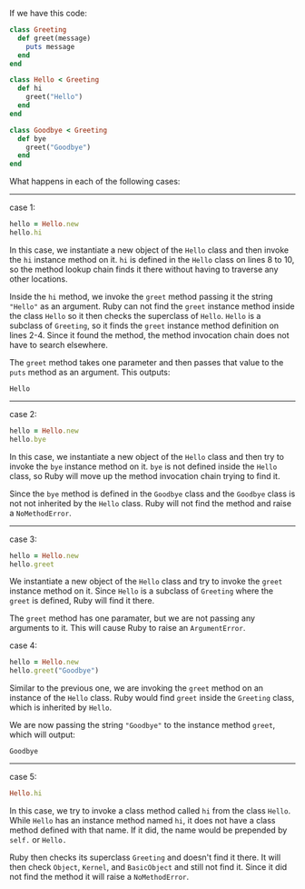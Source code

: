If we have this code:

```ruby
class Greeting
  def greet(message)
    puts message
  end
end

class Hello < Greeting
  def hi
    greet("Hello")
  end
end

class Goodbye < Greeting
  def bye
    greet("Goodbye")
  end
end
```

What happens in each of the following cases:

---

case 1:

```ruby
hello = Hello.new
hello.hi
```

In this case, we instantiate a new object of the `Hello` class and then invoke the `hi` instance method on it. `hi` is defined in the `Hello` class on lines 8 to 10, so the method lookup chain finds it there without having to traverse any other locations.

Inside the `hi` method, we invoke the `greet` method passing it the string `"Hello"` as an argument. Ruby can not find the `greet` instance method inside the class `Hello` so it then checks the superclass of `Hello`. `Hello` is a subclass of `Greeting`, so it finds the `greet` instance method definition on lines 2-4. Since it found the method, the method invocation chain does not have to search elsewhere.

The `greet` method takes one parameter and then passes that value to the `puts` method as an argument. This outputs:

```
Hello
```

---

case 2:

```ruby
hello = Hello.new
hello.bye
```

In this case, we instantiate a new object of the `Hello` class and then try to invoke the `bye` instance method on it. `bye` is not defined inside the `Hello` class, so Ruby will move up the method invocation chain trying to find it.

Since the `bye` method is defined in the `Goodbye` class and the `Goodbye` class is not not inherited by the `Hello` class. Ruby will not find the method and raise a `NoMethodError`.

---

case 3:

```ruby
hello = Hello.new
hello.greet
```

We instantiate a new object of the `Hello` class and try to invoke the `greet` instance method on it. Since `Hello` is a subclass of `Greeting` where the `greet` is defined, Ruby will find it there.

The `greet` method has one paramater, but we are not passing any arguments to it. This will cause Ruby to raise an `ArgumentError`.

case 4:

```ruby
hello = Hello.new
hello.greet("Goodbye")
```

Similar to the previous one, we are invoking the `greet` method on an instance of the `Hello` class. Ruby would find `greet` inside the `Greeting` class, which is inherited by `Hello`.

We are now passing the string `"Goodbye"` to the instance method `greet`, which will output:

```
Goodbye
```

---

case 5:

```ruby
Hello.hi
```

In this case, we try to invoke a class method called `hi` from the class `Hello`. While `Hello` has an instance method named `hi`, it does not have a class method defined with that name. If it did, the name would be prepended by `self.` or `Hello.`

Ruby then checks its superclass `Greeting` and doesn't find it there. It will then check `Object`, `Kernel`, and `BasicObject` and still not find it. Since it did not find the method it will raise a `NoMethodError`.
